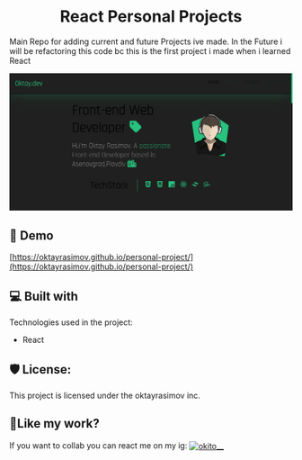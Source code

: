 <h1 align="center" id="title">React Personal Projects</h1>

<p id="description">Main Repo for adding current and future Projects ive made. In the Future i will be refactoring this code bc this is the first project i made when i learned React</p>

![mainpic](https://github.com/oktayrasimov/personal-project/blob/master/src/components/pics/gitHub-main.png?raw=true)

<h2>🚀 Demo</h2>

[https://oktayrasimov.github.io/personal-project/](https://oktayrasimov.github.io/personal-project/)

  
  
<h2>💻 Built with</h2>

Technologies used in the project:

*   React

<h2>🛡️ License:</h2>

This project is licensed under the oktayrasimov inc.

<h2>💖Like my work?</h2>

If you want to collab you can react me on my ig: <a href="https://instagram.com/okito__" target="blank"><img align="center" src="https://raw.githubusercontent.com/rahuldkjain/github-profile-readme-generator/master/src/images/icons/Social/instagram.svg" alt="okito__" height="30" width="40" /></a>
